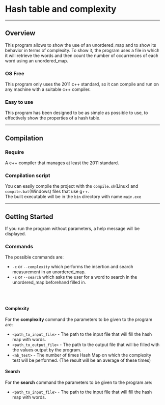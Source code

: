 # Hash table and complexity
---
## Overview
This program allows to show the use of an unordered_map and to show its behavior in terms of complexity. To show it, the program uses a file in which it will retrieve the words and then count the number of occurrences of each word using an unordered_map.

### OS Free
This program only uses the 2011 c++ standard, so it can compile and run on any machine with a suitable c++ compiler.

### Easy to use
This program has been designed to be as simple as possible to use, to effectively show the properties of a hash table.

---

## Compilation
### Require
A c++ compiler that manages at least the 2011 standard.

### Compilation script
You can easily compile the project with the `compile.sh`(Linux) and `compile.bat`(Windows) files that use g++.<br/>
The built executable will be in the `bin` directory with name `main.exe`

---

## Getting Started
If you run the program without parameters, a help message will be displayed.

### Commands
The possible commands are:

+ `-c` or `--complexity` which performs the insertion and search measurement in an unordered_map.
+ `-s` or `--search` which asks the user for a word to search in the unordered_map beforehand filled in.
<br/>
<br/>

#### Complexity
For the **complexity** command the parameters to be given to the program are:

+ `<path_to_input_file>` - The path to the input file that will fill the hash map with words.
+ `<path_to_output_file>` - The path to the output file that will be filled with the values output by the program.
+ `<nb_test>` - The number of times Hash Map on which the complexity test will be performed. (The result will be an average of these times)

#### Search
For the **search** command the parameters to be given to the program are:

+ `<path_to_input_file>` - The path to the input file that will fill the hash map with words.
